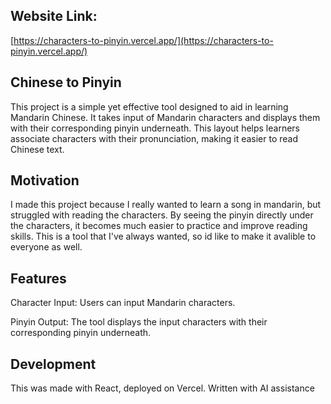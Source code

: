 ## Website Link: 
[https://characters-to-pinyin.vercel.app/](https://characters-to-pinyin.vercel.app/)

## Chinese to Pinyin

This project is a simple yet effective tool designed to aid in learning Mandarin Chinese. It takes input of Mandarin characters and displays them with their corresponding pinyin underneath. This layout helps learners associate characters with their pronunciation, making it easier to read Chinese text.

## Motivation

I made this project because I really wanted to learn a song in mandarin, but struggled with reading the characters. By seeing the pinyin directly under the characters, it becomes much easier to practice and improve reading skills. This is a tool that I've always wanted, so id like to make it avalible to everyone as well. 

## Features

Character Input: Users can input Mandarin characters.

Pinyin Output: The tool displays the input characters with their corresponding pinyin underneath.

## Development
This was made with React, deployed on Vercel. Written with AI assistance
